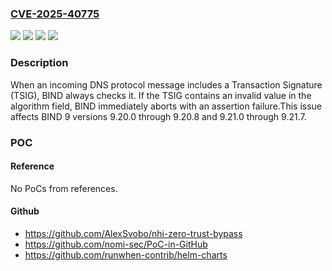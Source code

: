 ### [CVE-2025-40775](https://cve.mitre.org/cgi-bin/cvename.cgi?name=CVE-2025-40775)
![](https://img.shields.io/static/v1?label=Product&message=BIND%209&color=blue)
![](https://img.shields.io/static/v1?label=Version&message=9.20.0%20&color=brightgreen)
![](https://img.shields.io/static/v1?label=Version&message=9.21.0%20&color=brightgreen)
![](https://img.shields.io/static/v1?label=Vulnerability&message=CWE-232%20Improper%20Handling%20of%20Undefined%20Values&color=brightgreen)

### Description

When an incoming DNS protocol message includes a Transaction Signature (TSIG), BIND always checks it.  If the TSIG contains an invalid value in the algorithm field, BIND immediately aborts with an assertion failure.This issue affects BIND 9 versions 9.20.0 through 9.20.8 and 9.21.0 through 9.21.7.

### POC

#### Reference
No PoCs from references.

#### Github
- https://github.com/AlexSvobo/nhi-zero-trust-bypass
- https://github.com/nomi-sec/PoC-in-GitHub
- https://github.com/runwhen-contrib/helm-charts


